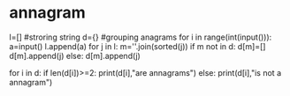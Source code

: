 # annagram
l=[] #stroring string
d={} #grouping anagrams
for i in range(int(input())):
    a=input()
    l.append(a)
for j in l:
    m=''.join(sorted(j))
    if m not in d:
        d[m]=[]
        d[m].append(j)
    else:
        d[m].append(j)
        
for i in d:
    if len(d[i])>=2:
        print(d[i],"are annagrams")
    else:
        print(d[i],"is not a annagram")
